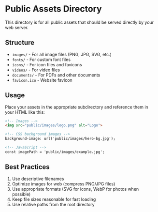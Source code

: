 # Public Assets Directory

This directory is for all public assets that should be served directly by your web server.

## Structure

- `images/` - For all image files (PNG, JPG, SVG, etc.)
- `fonts/` - For custom font files
- `icons/` - For icon files and favicons
- `videos/` - For video files
- `documents/` - For PDFs and other documents
- `favicon.ico` - Website favicon

## Usage

Place your assets in the appropriate subdirectory and reference them in your HTML like this:

```html
<!-- Images -->
<img src="public/images/logo.png" alt="Logo">

<!-- CSS background images -->
background-image: url('public/images/hero-bg.jpg');

<!-- JavaScript -->
const imagePath = 'public/images/example.jpg';
```

## Best Practices

1. Use descriptive filenames
2. Optimize images for web (compress PNG/JPG files)
3. Use appropriate formats (SVG for icons, WebP for photos when possible)
4. Keep file sizes reasonable for fast loading
5. Use relative paths from the root directory 